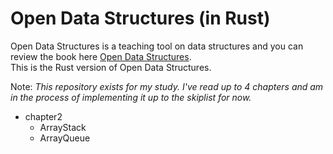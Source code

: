 # Open Data Structures (in Rust)

Open Data Structures is a teaching tool on data structures and you can review the book here [Open Data Structures](https://opendatastructures.org/).  
This is the Rust version of Open Data Structures. 

Note: *This repository exists for my study. I've read up to 4 chapters and am in the process of implementing it up to the skiplist for now.*

* chapter2
    * ArrayStack
    * ArrayQueue